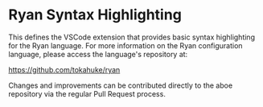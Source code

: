 # Ryan Syntax Highlighting

This defines the VSCode extension that provides basic syntax highlighting for the Ryan language. For more information on the Ryan configuration language, please access the language's repository at:

https://github.com/tokahuke/ryan

Changes and improvements can be contributed directly to the aboe repository via the regular Pull Request process.